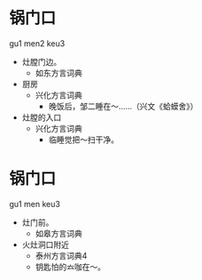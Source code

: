 # 锅门口
gu1 men2 keu3
+ 灶膛门边。
  * 如东方言词典
+ 厨房
  * 兴化方言词典
    - 晚饭后，邹二睡在～……（兴文《蛤蟆舍》）
+ 灶膛的入口
  * 兴化方言词典
    - 临睡觉把～扫干净。

# 锅门口
gu1 men keu3
+ 灶门前。
  * 如皋方言词典
+ 火灶洞口附近
  * 泰州方言词典4
  - 钥匙怕的𠫓咖在～。
